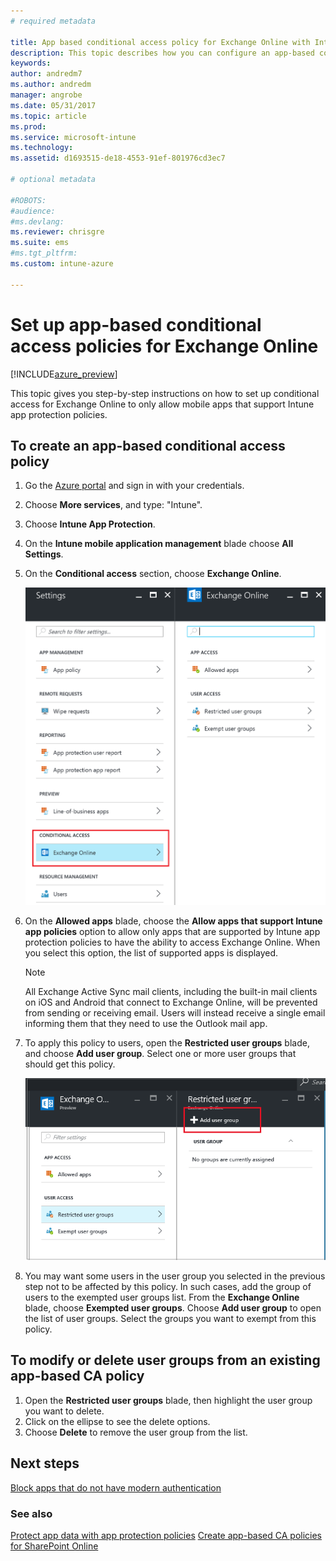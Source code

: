 ```yaml
---
# required metadata

title: App based conditional access policy for Exchange Online with Intune | Microsoft Docs
description: This topic describes how you can configure an app-based conditional access policy for Exchange Online with Intune.
keywords:
author: andredm7
ms.author: andredm
manager: angrobe
ms.date: 05/31/2017
ms.topic: article
ms.prod:
ms.service: microsoft-intune
ms.technology:
ms.assetid: d1693515-de18-4553-91ef-801976cd3ec7

# optional metadata

#ROBOTS:
#audience:
#ms.devlang:
ms.reviewer: chrisgre
ms.suite: ems
#ms.tgt_pltfrm:
ms.custom: intune-azure

---
```


# Set up app-based conditional access policies for Exchange Online

[!INCLUDE[azure_preview](./includes/azure_preview.md)]

This topic gives you step-by-step instructions on how to set up conditional access for Exchange Online to only allow mobile apps that support Intune app protection policies.


## To create an app-based conditional access policy
1.  Go the [Azure portal](https://portal.azure.com) and sign in with your credentials.

2.  Choose **More services**, and type: "Intune".

3.  Choose **Intune App Protection**.

4.  On the **Intune mobile application management** blade choose **All Settings**.

5.  On the **Conditional access** section, choose **Exchange Online**.

	![Screenshot of the settings blade showing the conditional access section wiht Exchange Online option highlighted](./media/MAM-conditional-access-1.png)

6. On the **Allowed apps** blade, choose the **Allow apps that support Intune app policies** option to allow only apps that are supported by Intune app protection policies to have the ability to access Exchange Online. When you select this option, the list of supported apps is displayed.

	> [!NOTE]
	> All Exchange Active Sync mail clients, including the built-in mail clients on iOS and Android that connect to Exchange Online, will be prevented from sending or receiving email. Users will instead receive a single email informing them that they need to use the Outlook mail app.

7. To apply this policy to users, open the **Restricted user groups** blade, and choose **Add user group**. Select one or more user groups that should get this policy.

	![Screenshot of the restricted user group blade with add user group option highlighted](./media/mam-ca-add-user-group.png)

8. You may want some users in the user group you selected in the previous step not to be affected by this policy. In such cases, add the group of users to the exempted user groups list. From the **Exchange Online** blade, choose **Exempted user groups**. Choose **Add user group** to open the list of user groups. Select the groups you want to exempt from this policy.

## To modify or delete user groups from an existing app-based CA policy

1. Open the **Restricted user groups** blade, then highlight the user group you want to delete.
2. Click on the ellipse to see the delete options.
3. Choose **Delete** to remove the user group from the list.

## Next steps
[Block apps that do not have modern authentication](app-modern-authentication-block.md)

### See also

[Protect app data with app protection policies](app-protection-policies.md)
[Create app-based CA policies for SharePoint Online](app-based-conditional-access-intune-sharepoint-online-create.md)
